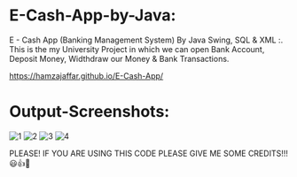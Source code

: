 # E-Cash-App-by-Java:

E - Cash App (Banking Management System) By Java Swing, SQL &amp; XML :. This is the my University Project in which we can open Bank Account, Deposit Money, Widthdraw our Money & Bank Transactions.

https://hamzajaffar.github.io/E-Cash-App/

# Output-Screenshots:

![1](https://user-images.githubusercontent.com/52501040/130926179-ea3ece3a-4a9f-4a70-a8aa-0b63d51f3c40.PNG)
![2](https://user-images.githubusercontent.com/52501040/130926187-55be5000-4afb-479a-9605-294c7d4f15eb.PNG)
![3](https://user-images.githubusercontent.com/52501040/130926188-0c57ad76-877a-4001-984d-6c5a10bdc08f.PNG)
![4](https://user-images.githubusercontent.com/52501040/130926191-4ed47da8-eae4-4034-8a80-9c0f1737d5bc.PNG)

PLEASE! IF YOU ARE USING THIS CODE PLEASE GIVE ME SOME CREDITS!!! 😃👍💛
